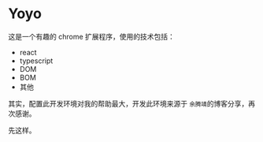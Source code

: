 # Yoyo


这是一个有趣的 chrome 扩展程序，使用的技术包括：

- react
- typescript
- DOM
- BOM
- 其他

其实，配置此开发环境对我的帮助最大，开发此环境来源于 `余腾靖`的博客分享，再次感谢。

先这样。
